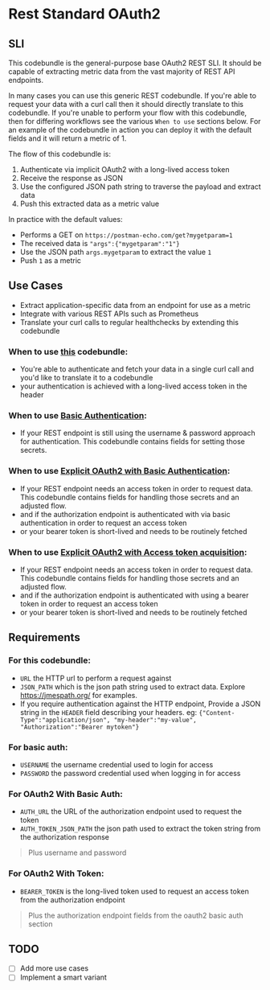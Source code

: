 # Rest Standard OAuth2

## SLI
This codebundle is the general-purpose base OAuth2 REST SLI. It should be capable of extracting metric data from the vast majority of REST API endpoints.

In many cases you can use this generic REST codebundle. If you're able to request your data with a curl call then it should directly translate to this codebundle. If you're unable to perform your flow with this codebundle, then for differing workflows see the various `When to use` sections below. For an example of the codebundle in action you can deploy it with the default fields and it will return a metric of 1.

The flow of this codebundle is:
1. Authenticate via implicit OAuth2 with a long-lived access token
2. Receive the response as JSON
3. Use the configured JSON path string to traverse the payload and extract data
4. Push this extracted data as a metric value

In practice with the default values:
- Performs a GET on `https://postman-echo.com/get?mygetparam=1`
- The received data is `"args":{"mygetparam":"1"}`
- Use the JSON path `args.mygetparam` to extract the value `1`
- Push `1` as a metric

## Use Cases
- Extract application-specific data from an endpoint for use as a metric
- Integrate with various REST APIs such as Prometheus
- Translate your curl calls to regular healthchecks by extending this codebundle

### When to use [this](https://docs.runwhen.com/public/v/codebundles/rest-generic) codebundle:
- You're able to authenticate and fetch your data in a single curl call and you'd like to translate it to a codebundle
- your authentication is achieved with a long-lived access token in the header

### When to use [Basic Authentication](https://docs.runwhen.com/public/v/codebundles/rest-basicauth):
- If your REST endpoint is still using the username & password approach for authentication. This codebundle contains fields for setting those secrets.

### When to use [Explicit OAuth2 with Basic Authentication](https://docs.runwhen.com/public/v/codebundles/rest-explicitoauth2-basicauth):
- If your REST endpoint needs an access token in order to request data. This codebundle contains fields for handling those secrets and an adjusted flow.
- and if the authorization endpoint is authenticated with via basic authentication in order to request an access token
- or your bearer token is short-lived and needs to be routinely fetched

### When to use [Explicit OAuth2 with Access token acquisition](https://docs.runwhen.com/public/v/codebundles/rest-explicitoauth2-tokenheader):
- If your REST endpoint needs an access token in order to request data. This codebundle contains fields for handling those secrets and an adjusted flow.
- and if the authorization endpoint is authenticated with using a bearer token in order to request an access token
- or your bearer token is short-lived and needs to be routinely fetched

## Requirements
### For this codebundle:
- `URL` the HTTP url to perform a request against
- `JSON_PATH` which is the json path string used to extract data. Explore https://jmespath.org/ for examples.
- If you require authentication against the HTTP endpoint, Provide a JSON string in the `HEADER` field describing your headers.
eg: `{"Content-Type":"application/json", "my-header":"my-value", "Authorization":"Bearer mytoken"}`
### For basic auth:
- `USERNAME` the username credential used to login for access
- `PASSWORD` the password credential used when logging in for access
### For OAuth2 With Basic Auth:
- `AUTH_URL` the URL of the authorization endpoint used to request the token
- `AUTH_TOKEN_JSON_PATH` the json path used to extract the token string from the authorization response
> Plus username and password
### For OAuth2 With Token:
- `BEARER_TOKEN` is the long-lived token used to request an access token from the authorization endpoint
> Plus the authorization endpoint fields from the oauth2 basic auth section


## TODO
- [ ] Add more use cases
- [ ] Implement a smart variant
